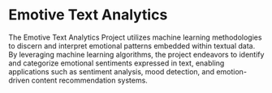 # Emotive Text Analytics

The Emotive Text Analytics Project utilizes machine learning methodologies to discern and interpret emotional patterns embedded within textual data. By leveraging machine learning algorithms, the project endeavors to identify and categorize emotional sentiments expressed in text, enabling applications such as sentiment analysis, mood detection, and emotion-driven content recommendation systems.
